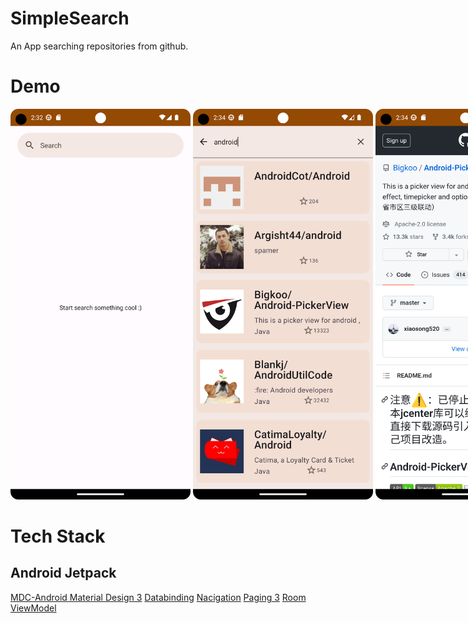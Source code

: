 # SimpleSearch
An App searching repositories from github.
# Demo
<div style="width:960px; margin:0 auto;">
<img src="https://github.com/ylchen19/SimpleSearch/blob/master/homePage.png" width=30% height=30%>
<img src="https://github.com/ylchen19/SimpleSearch/blob/master/search.png" width=30% height=30%>
<img src="https://github.com/ylchen19/SimpleSearch/blob/master/getDetail.png" width=30% height=30%>
</div>

# Tech Stack
## Android Jetpack
[MDC-Android Material Design 3](https://m3.material.io/develop/android/mdc-android)
[Databinding](https://developer.android.com/jetpack/androidx/releases/databinding?hl=zh-tw)
[Nacigation](https://developer.android.com/jetpack/androidx/releases/navigation?hl=zh-tw)
[Paging 3](https://developer.android.com/jetpack/androidx/releases/paging?hl=zh-tw)
[Room](https://developer.android.com/jetpack/androidx/releases/room?hl=zh-tw)
[ViewModel](https://developer.android.com/topic/libraries/architecture/viewmodel?hl=zh-tw)
